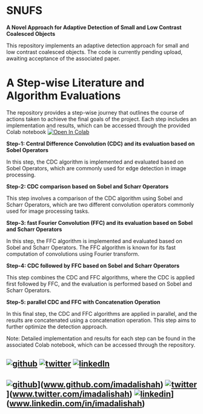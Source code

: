 # **SNUFS**
**A Novel Approach for Adaptive Detection of Small and Low Contrast Coalesced Objects**

This repository implements an adaptive detection approach for small and low contrast coalesced objects. The code is currently pending upload, awaiting acceptance of the associated paper.


# **A Step-wise Literature and Algorithm Evaluations**

The repository provides a step-wise journey that outlines the course of actions taken to achieve the final goals of the project. Each step includes an implementation and results, which can be accessed through the provided Colab notebook [![Open In Colab](https://colab.research.google.com/assets/colab-badge.svg)](https://colab.research.google.com/drive/1X6s6dUhdk_JDZ9uG_rc7I7Us70nruB6-?usp=share_link)


**Step-1: Central Difference Convolution (CDC) and its evaluation based on Sobel Operators**

In this step, the CDC algorithm is implemented and evaluated based on Sobel Operators, which are commonly used for edge detection in image processing.

**Step-2: CDC comparison based on Sobel and Scharr Operators**

This step involves a comparison of the CDC algorithm using Sobel and Scharr Operators, which are two different convolution operators commonly used for image processing tasks.

**Step-3: fast Fourier Convolution (FFC) and its evaluation based on Sobel and Scharr Operators**

In this step, the FFC algorithm is implemented and evaluated based on Sobel and Scharr Operators. The FFC algorithm is known for its fast computation of convolutions using Fourier transform.

**Step-4: CDC followed by FFC based on Sobel and Scharr Operators**

This step combines the CDC and FFC algorithms, where the CDC is applied first followed by FFC, and the evaluation is performed based on Sobel and Scharr Operators.

**Step-5: parallel CDC and FFC with Concatenation Operation**

In this final step, the CDC and FFC algorithms are applied in parallel, and the results are concatenated using a concatenation operation. This step aims to further optimize the detection approach.


Note: Detailed implementation and results for each step can be found in the associated Colab notebook, which can be accessed through the repository.




[![github](https://raw.githubusercontent.com/gauravghongde/social-icons/master/PNG/Color/Github.png)](https://www.github.com/imadalishah)
[![twitter](https://raw.githubusercontent.com/gauravghongde/social-icons/master/PNG/Color/Twitter.png)](https://www.twitter.com/imadalishah)
[![linkedIn](https://raw.githubusercontent.com/gauravghongde/social-icons/master/PNG/Color/LinkedIN.png)](https://www.linked.com/in/imadalishah)
---
[![github](https://cloud.githubusercontent.com/assets/17016297/18839843/0e06a67a-83d2-11e6-993a-b35a182500e0.png)](https://raw.githubusercontent.com/gauravghongde/social-icons/master/PNG/Color/Github.png)](www.github.com/imadalishah)
[![twitter]([https://cloud.githubusercontent.com/assets/17016297/18839836/0a06deb4-83d2-11e6-8078-1d0974af0f63.png)](https://raw.githubusercontent.com/gauravghongde/social-icons/master/PNG/Color/Twitter.png)](www.twitter.com/imadalishah)
[![linkedin]([https://cloud.githubusercontent.com/assets/17016297/18839848/0fc7e74e-83d2-11e6-8c6a-277fc9d6e067.png)](https://raw.githubusercontent.com/gauravghongde/social-icons/master/PNG/Color/LinkedIN.png)](www.linkedin.com/in/imadalishah)
---

